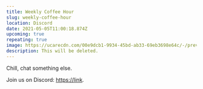 ```yaml
---
title: Weekly Coffee Hour
slug: weekly-coffee-hour
location: Discord
date: 2021-05-05T11:00:18.874Z
upcoming: true
repeating: true
image: https://ucarecdn.com/00e9dcb1-9934-45bd-ab33-69eb3698e64c/-/preview/
description: This will be deleted.
---
```

Chill, chat something else. 



Join us on Discord: <https://link>.